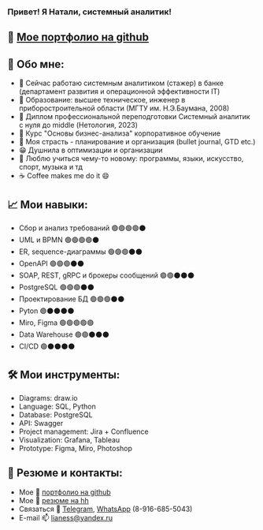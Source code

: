 ### Привет! Я Натали, системный аналитик! 

## 📒 [Мое портфолио на github](https://github.com/nataliashved/portfolio)

## 🌱 Обо мне:
- 🔭 Сейчас работаю системным аналитиком (стажер) в банке (департамент развития и операционной эффективности IT)
- 📘 Образование: высшее техническое, инженер в приборостроительной области (МГТУ им. Н.Э.Баумана, 2008)
- 📗 Диплом профессиональной переподготовки Системный аналитик с нуля до
middle (Нетология, 2023)
- 📓 Курс "Основы бизнес-анализа" корпоративное обучение
- 💜 Моя страсть - планирование и организация (bullet journal, GTD etc.)
- 😁 Душнила в оптимизации и организации
- 📓 Люблю учиться чему-то новому: программы, языки, искусство, спорт, музыка и тд
- ☕ Coffee makes me do it 😄

## 📈 Мои навыки:
- Сбор и анализ требований 🟢🟢🟢🟢⚫
- UML и BPMN 🟢🟢🟢🟢⚫
- ER, sequence-диаграммы 🟢🟢🟢⚫⚫
- OpenAPI 🟢🟢🟢⚫⚫
- SOAP, REST, gRPC и брокеры сообщений 🟢🟢⚫⚫⚫
- PostgreSQL 🟢🟢🟢⚫⚫
- Проектирование БД 🟢🟢🟢⚫⚫
- Pyton 🟢⚫⚫⚫⚫
- Miro, Figma 🟢🟢🟢🟢🟢
- Data Warehouse 🟢🟢⚫⚫⚫
- CI/CD 🟢⚫⚫⚫⚫

## 🛠️ Мои инструменты:
- Diagrams: draw.io
- Language: SQL, Python
- Database: PostgreSQL
- API: Swagger
- Project management: Jira + Confluence
- Visualization: Grafana, Tableau
- Prototype: Figma, Miro, Photoshop

## 📝 Резюме и контакты:
- Мое 📒 [портфолио на github](https://github.com/nataliashved/portfolio)
- Мое 📄 [резюме на hh](https://hh.ru/applicant/resumes/view?resume=cf08af13ff0afa19d60039ed1f533350357970)
- Связаться 📱 [Telegram](https://t.me/natalia_svd), [WhatsApp](https://wa.clck.bar/79166855043) (8-916-685-5043)
- E-mail 📫 lianess@yandex.ru


